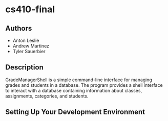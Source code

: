 # cs410-final


## Authors
- Anton Leslie
- Andrew Martinez
- Tyler Sauerbier

## Description
GradeManagerShell is a simple command-line interface for managing grades and students in a database. The program provides a shell interface to interact with a database containing information about classes, assignments, categories, and students.

## Setting Up Your Development Environment
